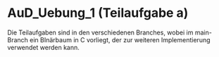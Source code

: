 # AuD_Uebung_1 (Teilaufgabe a)
Die Teilaufgaben sind in den verschiedenen Branches,
wobei im main-Branch ein BInärbaum in C vorliegt,
der zur weiteren Implementierung verwendet werden kann.